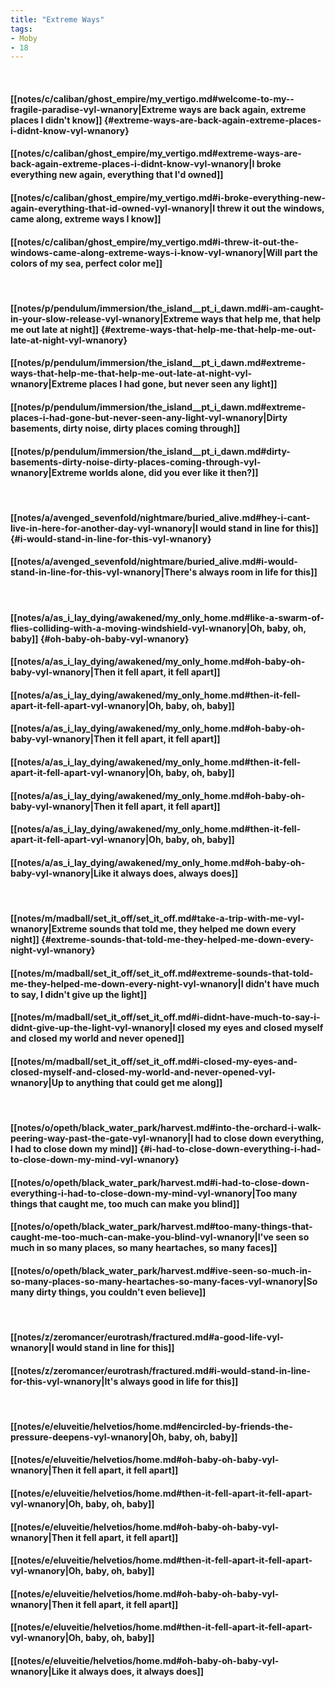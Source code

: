 ```yaml
---
title: "Extreme Ways"
tags:
- Moby
- 18
---
```

&nbsp;
#### [[notes/c/caliban/ghost_empire/my_vertigo.md#welcome-to-my--fragile-paradise-vyl-wnanory|Extreme ways are back again, extreme places I didn't know]] {#extreme-ways-are-back-again-extreme-places-i-didnt-know-vyl-wnanory}
#### [[notes/c/caliban/ghost_empire/my_vertigo.md#extreme-ways-are-back-again-extreme-places-i-didnt-know-vyl-wnanory|I broke everything new again, everything that I'd owned]]
#### [[notes/c/caliban/ghost_empire/my_vertigo.md#i-broke-everything-new-again-everything-that-id-owned-vyl-wnanory|I threw it out the windows, came along, extreme ways I know]]
#### [[notes/c/caliban/ghost_empire/my_vertigo.md#i-threw-it-out-the-windows-came-along-extreme-ways-i-know-vyl-wnanory|Will part the colors of my sea, perfect color me]]
&nbsp;
#### [[notes/p/pendulum/immersion/the_island__pt_i_dawn.md#i-am-caught-in-your-slow-release-vyl-wnanory|Extreme ways that help me, that help me out late at night]] {#extreme-ways-that-help-me-that-help-me-out-late-at-night-vyl-wnanory}
#### [[notes/p/pendulum/immersion/the_island__pt_i_dawn.md#extreme-ways-that-help-me-that-help-me-out-late-at-night-vyl-wnanory|Extreme places I had gone, but never seen any light]]
#### [[notes/p/pendulum/immersion/the_island__pt_i_dawn.md#extreme-places-i-had-gone-but-never-seen-any-light-vyl-wnanory|Dirty basements, dirty noise, dirty places coming through]]
#### [[notes/p/pendulum/immersion/the_island__pt_i_dawn.md#dirty-basements-dirty-noise-dirty-places-coming-through-vyl-wnanory|Extreme worlds alone, did you ever like it then?]]
&nbsp;
#### [[notes/a/avenged_sevenfold/nightmare/buried_alive.md#hey-i-cant-live-in-here-for-another-day-vyl-wnanory|I would stand in line for this]] {#i-would-stand-in-line-for-this-vyl-wnanory}
#### [[notes/a/avenged_sevenfold/nightmare/buried_alive.md#i-would-stand-in-line-for-this-vyl-wnanory|There's always room in life for this]]
&nbsp;
#### [[notes/a/as_i_lay_dying/awakened/my_only_home.md#like-a-swarm-of-flies-colliding-with-a-moving-windshield-vyl-wnanory|Oh, baby, oh, baby]] {#oh-baby-oh-baby-vyl-wnanory}
#### [[notes/a/as_i_lay_dying/awakened/my_only_home.md#oh-baby-oh-baby-vyl-wnanory|Then it fell apart, it fell apart]]
#### [[notes/a/as_i_lay_dying/awakened/my_only_home.md#then-it-fell-apart-it-fell-apart-vyl-wnanory|Oh, baby, oh, baby]]
#### [[notes/a/as_i_lay_dying/awakened/my_only_home.md#oh-baby-oh-baby-vyl-wnanory|Then it fell apart, it fell apart]]
#### [[notes/a/as_i_lay_dying/awakened/my_only_home.md#then-it-fell-apart-it-fell-apart-vyl-wnanory|Oh, baby, oh, baby]]
#### [[notes/a/as_i_lay_dying/awakened/my_only_home.md#oh-baby-oh-baby-vyl-wnanory|Then it fell apart, it fell apart]]
#### [[notes/a/as_i_lay_dying/awakened/my_only_home.md#then-it-fell-apart-it-fell-apart-vyl-wnanory|Oh, baby, oh, baby]]
#### [[notes/a/as_i_lay_dying/awakened/my_only_home.md#oh-baby-oh-baby-vyl-wnanory|Like it always does, always does]]
&nbsp;
#### [[notes/m/madball/set_it_off/set_it_off.md#take-a-trip-with-me-vyl-wnanory|Extreme sounds that told me, they helped me down every night]] {#extreme-sounds-that-told-me-they-helped-me-down-every-night-vyl-wnanory}
#### [[notes/m/madball/set_it_off/set_it_off.md#extreme-sounds-that-told-me-they-helped-me-down-every-night-vyl-wnanory|I didn't have much to say, I didn't give up the light]]
#### [[notes/m/madball/set_it_off/set_it_off.md#i-didnt-have-much-to-say-i-didnt-give-up-the-light-vyl-wnanory|I closed my eyes and closed myself and closed my world and never opened]]
#### [[notes/m/madball/set_it_off/set_it_off.md#i-closed-my-eyes-and-closed-myself-and-closed-my-world-and-never-opened-vyl-wnanory|Up to anything that could get me along]]
&nbsp;
#### [[notes/o/opeth/black_water_park/harvest.md#into-the-orchard-i-walk-peering-way-past-the-gate-vyl-wnanory|I had to close down everything, I had to close down my mind]] {#i-had-to-close-down-everything-i-had-to-close-down-my-mind-vyl-wnanory}
#### [[notes/o/opeth/black_water_park/harvest.md#i-had-to-close-down-everything-i-had-to-close-down-my-mind-vyl-wnanory|Too many things that caught me, too much can make you blind]]
#### [[notes/o/opeth/black_water_park/harvest.md#too-many-things-that-caught-me-too-much-can-make-you-blind-vyl-wnanory|I've seen so much in so many places, so many heartaches, so many faces]]
#### [[notes/o/opeth/black_water_park/harvest.md#ive-seen-so-much-in-so-many-places-so-many-heartaches-so-many-faces-vyl-wnanory|So many dirty things, you couldn't even believe]]
&nbsp;
#### [[notes/z/zeromancer/eurotrash/fractured.md#a-good-life-vyl-wnanory|I would stand in line for this]]
#### [[notes/z/zeromancer/eurotrash/fractured.md#i-would-stand-in-line-for-this-vyl-wnanory|It's always good in life for this]]
&nbsp;
#### [[notes/e/eluveitie/helvetios/home.md#encircled-by-friends-the-pressure-deepens-vyl-wnanory|Oh, baby, oh, baby]]
#### [[notes/e/eluveitie/helvetios/home.md#oh-baby-oh-baby-vyl-wnanory|Then it fell apart, it fell apart]]
#### [[notes/e/eluveitie/helvetios/home.md#then-it-fell-apart-it-fell-apart-vyl-wnanory|Oh, baby, oh, baby]]
#### [[notes/e/eluveitie/helvetios/home.md#oh-baby-oh-baby-vyl-wnanory|Then it fell apart, it fell apart]]
#### [[notes/e/eluveitie/helvetios/home.md#then-it-fell-apart-it-fell-apart-vyl-wnanory|Oh, baby, oh, baby]]
#### [[notes/e/eluveitie/helvetios/home.md#oh-baby-oh-baby-vyl-wnanory|Then it fell apart, it fell apart]]
#### [[notes/e/eluveitie/helvetios/home.md#then-it-fell-apart-it-fell-apart-vyl-wnanory|Oh, baby, oh, baby]]
#### [[notes/e/eluveitie/helvetios/home.md#oh-baby-oh-baby-vyl-wnanory|Like it always does, it always does]]
